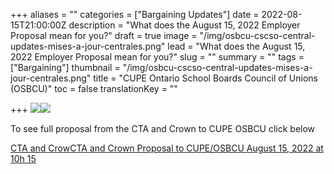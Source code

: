 +++
aliases = ""
categories = ["Bargaining Updates"]
date = 2022-08-15T21:00:00Z
description = "What does the August 15, 2022 Employer Proposal mean for you?"
draft = true
image = "/img/osbcu-cscso-central-updates-mises-a-jour-centrales.png"
lead = "What does the August 15, 2022 Employer Proposal mean for you?"
slug = ""
summary = ""
tags = ["Bargaining"]
thumbnail = "/img/osbcu-cscso-central-updates-mises-a-jour-centrales.png"
title = "CUPE Ontario School Boards Council of Unions (OSBCU)"
toc = false
translationKey = ""

+++
![](/img/b3a4008c-49e2-449b-a31d-bfc0c68ef835.jpeg)![](/img/6b3896d3-8e63-42fa-bbfa-29bb721fd319.jpeg)

To see full proposal from the CTA and Crown to CUPE OSBCU click below

[CTA and CrowCTA and Crown Proposal to CUPE/OSBCU August 15, 2022 at 10h 15](/img/cta-and-crown-pass-back-to-cupe-august-15-2022.docx)